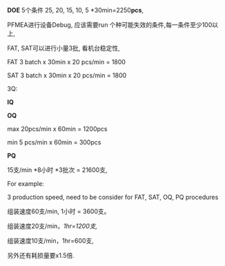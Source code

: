 **DOE** 5个条件 25, 20, 15, 10, 5 *30min=2250**pcs**,

PFMEA进行设备Debug, 应该需要run 个种可能失效的条件,每一条件至少100以上,

FAT, SAT可以进行小量3批, 看机台稳定性,

FAT 3 batch x 30min x 20 pcs/min = 1800

SAT 3 batch x 30min x 20 pcs/min = 1800


3Q: 

**IQ**

**OQ**

max 20pcs/min x 60min = 1200pcs

min 5 pcs/min x 60min = 300pcs

**PQ** 

15支/min  *8小时 *3批次 = 21600支,


For example:

3 production speed, need to be consider for FAT, SAT, OQ, PQ procedures

组装速度60支/min, 1小时 = 3600支。

组装速度20支/min，*1hr=1200支,*

组装速度10支/min，1hr=600支,

另外还有耗损量要x1.5倍.
